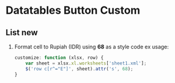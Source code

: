 # Datatables Button Custom

## List new

1. Format cell to Rupiah (IDR)
   using **68** as a style code
   ex usage:

   ```js
   customize: function (xlsx, row) {
       var sheet = xlsx.xl.worksheets['sheet1.xml'];
       $('row c[r^="E"]', sheet).attr('s', 68);
   }
   ```

